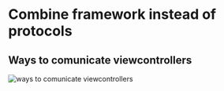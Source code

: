 # Combine framework instead of protocols

## Ways to comunicate viewcontrollers

![ways to comunicate viewcontrollers](https://i.imgur.com/77U5WnH.png)

